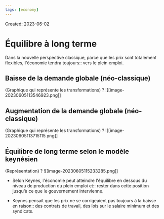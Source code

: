 ```yaml
---
tags: [economy]
---
```

Created: 2023-06-02

# Équilibre à long terme
Dans la nouvelle perspective classique, parce que les prix sont totalement flexibles, l'économie tendra toujours:: vers le plein emploi.
<!--SR:!2024-11-26,305,230-->

## Baisse de la demande globale (néo-classique)
(Graphique qui représente les transformations)
?
![[image-20230605113546923.png]]
<!--SR:!2024-03-16,113,208-->

## Augmentation de la demande globale (néo-classique)
(Graphique qui représente les transformations)
?
![[image-20230605113715115.png]]
<!--SR:!2024-03-05,125,228-->

## Équilibre de long terme selon le modèle keynésien
(Représentation)
?
![[image-20230605115233285.png]]
<!--SR:!2024-06-11,226,248-->


- Selon Keynes, l'économie peut atteindre l'équilibre en dessous du niveau de production du plein emploi et:: rester dans cette position jusqu'à ce que le gouvernement intervienne.
<!--SR:!2024-02-10,80,208-->
- Keynes pensait que les prix ne se corrigeaient pas toujours à la baisse en raison:: des contrats de travail, des lois sur le salaire minimum et des syndicats.
<!--SR:!2024-07-27,252,248-->